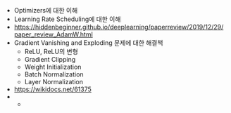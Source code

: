 - Optimizers에 대한 이해
- Learning Rate Scheduling에 대한 이해
- https://hiddenbeginner.github.io/deeplearning/paperreview/2019/12/29/paper_review_AdamW.html
- Gradient Vanishing and Exploding 문제에 대한 해결책
	- ReLU, ReLU의 변형
	- Gradient Clipping
	- Weight Initialization
	- Batch Normalization
	- Layer Normalization
- https://wikidocs.net/61375
-
	-